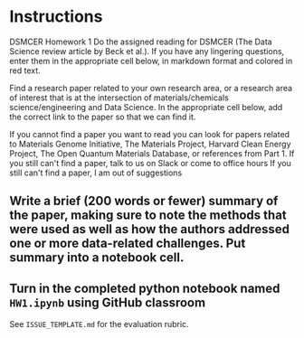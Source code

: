 # Instructions

DSMCER Homework 1
Do the assigned reading for DSMCER (The Data Science review article by Beck et al.). If you have any lingering questions, enter them in the appropriate cell below, in markdown format and colored in red text.

Find a research paper related to your own research area, or a research area of interest that is at the intersection of materials/chemicals science/engineering and Data Science. In the appropriate cell below, add the correct link to the paper so that we can find it.

If you cannot find a paper you want to read you can look for papers related to Materials Genome Initiative, The Materials Project, Harvard Clean Energy Project, The Open Quantum Materials Database, or references from Part 1. If you still can't find a paper, talk to us on Slack or come to office hours If you still can't find a paper, I am out of suggestions

## Write a brief (200 words or fewer) summary of the paper, making sure to note the methods that were used as well as how the authors addressed one or more data-related challenges. Put summary into a notebook cell.

## Turn in the completed python notebook named `HW1.ipynb` using GitHub classroom

See `ISSUE_TEMPLATE.md` for the evaluation rubric.
